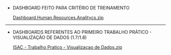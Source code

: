 - DASHBOARD FEITO PARA CRITÉRIO DE TREINAMENTO

  [Dashboard.Human.Resources.Analitycs.zip](https://github.com/IsacMonteiro/VDD/files/11202736/Dashboard.Human.Resources.Analitycs.zip)

----------------------------------------------------------------------------------------------------------------------------------------------------------------

- DASHBOARDS REFERENTES AO PRIMEIRO TRABALHO PRÁTICO - VISUALIZAÇÃO DE DADOS (1.7/1.8)
  
  [ISAC - Trabalho Pratico - Visualizacao de Dados.zip](https://github.com/IsacMonteiro/VDD/files/11203929/ISAC.-.Trabalho.Pratico.-.Visualizacao.de.Dados.zip)
